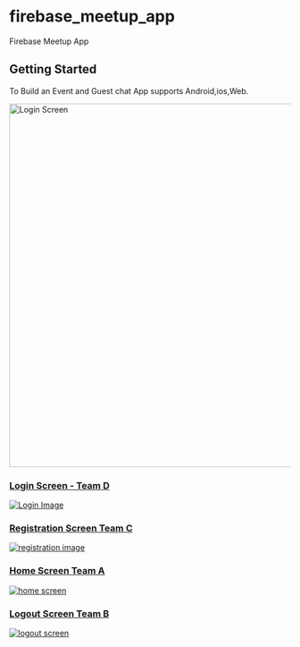 # firebase_meetup_app

Firebase Meetup App

## Getting Started

 To Build an Event and Guest chat App supports Android,ios,Web.

<a href="https://drive.google.com/uc?export=view&id=1ii3qPurVeAjZ0eNESSMJZ9YeJW9qaTQB"><img src="https://drive.google.com/uc?export=view&id=<1ii3qPurVeAjZ0eNESSMJZ9YeJW9qaTQB>"
style="width: 650px; max-width: 100%; height: auto" title="Login Screen" />

### Login Screen - Team D
![Login Image](https://drive.google.com/uc?export=view&id=1ii3qPurVeAjZ0eNESSMJZ9YeJW9qaTQB)

### Registration Screen Team C
![registration image](https://drive.google.com/uc?export=view&id=1smegiPrehf4qx0Fa443EaOJxcG7cnurD/view?usp=share_link)

### Home Screen Team A
![home screen](https://drive.google.com/uc?export=view&id=14d2BuCUWyD7x50KEI9PpY5ZaKlZ5RhgI)

### Logout Screen Team B
![logout screen](https://drive.google.com/uc?export=view&id=1y6QhAbVboJNoQGmSYBfw_z7aatKjosnX)

